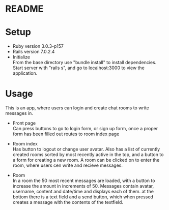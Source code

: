 # README

# Setup
* Ruby version
3.0.3-p157
* Rails version
7.0.2.4
* Initialize <br/>
From the base directory use "bundle install" to install dependencies.
Start server with "rails s", and go to localhost:3000 to view the application.

# Usage
This is an app, where users can login and create chat rooms to write messages in.
* Front page <br/>
Can press buttons to go to login form, or sign up form, once a proper form has been filled out routes to room index page

* Room index <br/>
Has button to logout or change user avatar. 
Also has a list of currently created rooms sorted by most recently active in the top, and a button to a form for creating a new room. 
A room can be clicked on to enter the room, where users cen write and recieve messages.

* Room <br/>
In a room the 50 most recent messages are loaded, with a button to increase the amount in increments of 50. 
Messages contain avatar, username, content and date/time and displays each of them. 
at the bottom there is a text field and a send button, which when pressed creates a message with the contents of the textfield.
